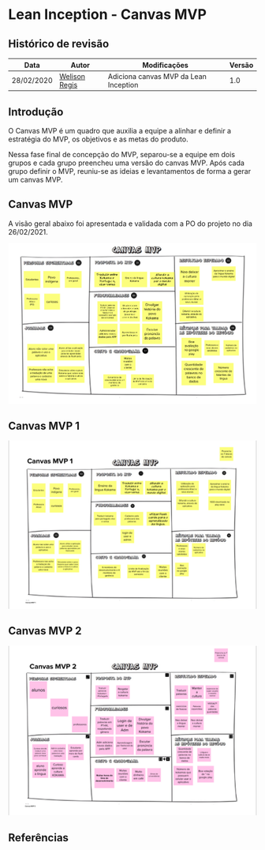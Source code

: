# Lean Inception - Canvas MVP

## Histórico de revisão

| Data       | Autor                                        | Modificações                                                     | Versão |
| ---------- | -------------------------------------------- | ---------------------------------------------------------------- | ------ |
| 28/02/2020 | [Welison Regis](https://github.com/WelisonR) | Adiciona canvas MVP da Lean Inception | 1.0    |

## Introdução

O Canvas MVP é um quadro que auxilia a equipe a alinhar e definir a estratégia do MVP, os objetivos e as metas do produto.

Nessa fase final de concepção do MVP, separou-se a equipe em dois grupos e cada grupo preencheu uma versão do canvas MVP. Após cada grupo definir o MVP, reuniu-se as ideias e levantamentos de forma a gerar um canvas MVP.

## Canvas MVP

A visão geral abaixo foi apresentada e validada com a PO do projeto no dia 26/02/2021.

![Canvas MVP](../../assets/img/lean-inception/canvas-mvp.png)

## Canvas MVP 1

![Canvas MVP 1](../../assets/img/lean-inception/canvas-mvp-1.png)

## Canvas MVP 2

![Canvas MVP 2](../../assets/img/lean-inception/canvas-mvp-2.png)


## Referências

[^1]: CAROLI, Paulo. Exemplo de Lean Inception: EasyBola. 2018. Disponível em: https://www.caroli.org/easy-bola/. Acesso em: 28 fev. 2021.
